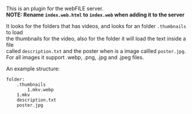 This is an plugin for the webFILE server.    
**NOTE: Rename ```index.web.html``` to ```index.web``` when adding it to the server**    
    
It looks for the folders that has videos, and looks for an folder ```.thumbnails``` to load    
the thumbnails for the video, also for the folder it will load the text inside a file    
called ```description.txt``` and the poster when is a image callled ```poster.jpg```.    
For all images it support .webp, .png, .jpg and .jpeg files.    
    
An example structure:    
```
folder:    
    .thumbnails    
        1.mkv.webp    
    1.mkv    
    description.txt    
    poster.jpg
```
